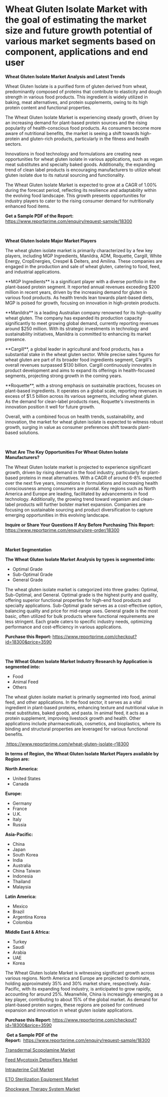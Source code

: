 <p><h1>Wheat Gluten Isolate Market with the goal of estimating the market size and future growth potential of various market segments based on component, applications and end user</h1></p><p><strong>Wheat Gluten Isolate Market Analysis and Latest Trends</strong></p>
<p><p>Wheat Gluten Isolate is a purified form of gluten derived from wheat, predominantly composed of proteins that contribute to elasticity and dough strength in various food products. This ingredient is widely utilized in baking, meat alternatives, and protein supplements, owing to its high protein content and functional properties.</p><p>The Wheat Gluten Isolate Market is experiencing steady growth, driven by an increasing demand for plant-based protein sources and the rising popularity of health-conscious food products. As consumers become more aware of nutritional benefits, the market is seeing a shift towards high-protein and gluten-rich products, particularly in the fitness and health sectors. </p><p>Innovations in food technology and formulations are creating new opportunities for wheat gluten isolate in various applications, such as vegan meat substitutes and specialty baked goods. Additionally, the expanding trend of clean label products is encouraging manufacturers to utilize wheat gluten isolate due to its natural sourcing and functionality.</p><p>The Wheat Gluten Isolate Market is expected to grow at a CAGR of 1.00% during the forecast period, reflecting its resilience and adaptability within the evolving food landscape. This growth presents opportunities for industry players to cater to the rising consumer demand for nutritionally enhanced food items.</p></p>
<p><strong>Get a Sample PDF of the Report:&nbsp;</strong> <a href="https://www.reportprime.com/enquiry/request-sample/18300?utm_campaign=100&utm_medium=2&utm_source=Github&utm_content=ia&utm_term=21112024&utm_id=wheat-gluten-isolate">https://www.reportprime.com/enquiry/request-sample/18300</a></p>
<p>&nbsp;</p>
<p><strong>Wheat Gluten Isolate Major Market Players</strong></p>
<p><p>The wheat gluten isolate market is primarily characterized by a few key players, including MGP Ingredients, Manildra, ADM, Roquette, Cargill, White Energy, CropEnergies, Crespel & Deiters, and Amilina. These companies are engaged in the production and sale of wheat gluten, catering to food, feed, and industrial applications.</p><p>**MGP Ingredients** is a significant player with a diverse portfolio in the plant-based protein segment. It reported annual revenues exceeding $200 million in recent years, driven by the increasing demand for gluten in various food products. As health trends lean towards plant-based diets, MGP is poised for growth, focusing on innovation in high-protein products.</p><p>**Manildra** is a leading Australian company renowned for its high-quality wheat gluten. The company has expanded its production capacity significantly to meet growing global demand, currently reporting revenues around $250 million. With its strategic investments in technology and sustainability initiatives, Manildra is committed to enhancing its market presence.</p><p>**Cargill**, a global leader in agricultural and food products, has a substantial stake in the wheat gluten sector. While precise sales figures for wheat gluten are part of its broader food ingredients segment, Cargill's overall revenues surpassed $130 billion. Cargill continuously innovates in product development and aims to expand its offerings in health-focused segments, projecting strong growth in the coming years.</p><p>**Roquette**, with a strong emphasis on sustainable practices, focuses on plant-based ingredients. It operates on a global scale, reporting revenues in excess of $1.5 billion across its various segments, including wheat gluten. As the demand for clean-label products rises, Roquette's investments in innovation position it well for future growth.</p><p>Overall, with a combined focus on health trends, sustainability, and innovation, the market for wheat gluten isolate is expected to witness robust growth, surging in value as consumer preferences shift towards plant-based solutions.</p></p>
<p>&nbsp;</p>
<p><strong>What Are The Key Opportunities For Wheat Gluten Isolate Manufacturers?</strong></p>
<p><p>The Wheat Gluten Isolate market is projected to experience significant growth, driven by rising demand in the food industry, particularly for plant-based proteins in meat alternatives. With a CAGR of around 6-8% expected over the next five years, innovations in formulations and increasing health consciousness among consumers are pivotal. Key regions such as North America and Europe are leading, facilitated by advancements in food technology. Additionally, the growing trend toward veganism and clean-label products will further bolster market expansion. Companies are focusing on sustainable sourcing and product diversification to capture emerging opportunities in this evolving landscape.</p></p>
<p><strong>Inquire or Share Your Questions If Any Before Purchasing This Report:</strong> <a href="https://www.reportprime.com/enquiry/pre-order/18300?utm_campaign=100&utm_medium=2&utm_source=Github&utm_content=ia&utm_term=21112024&utm_id=wheat-gluten-isolate">https://www.reportprime.com/enquiry/pre-order/18300</a></p>
<p>&nbsp;</p>
<p><strong>Market Segmentation</strong></p>
<p><strong>The Wheat Gluten Isolate Market Analysis by types is segmented into:</strong></p>
<p><ul><li>Optimal Grade</li><li>Sub-Optimal Grade</li><li>General Grade</li></ul></p>
<p><p>The wheat gluten isolate market is categorized into three grades: Optimal, Sub-Optimal, and General. Optimal grade is the highest purity and quality, offering superior functional properties for high-end food products and specialty applications. Sub-Optimal grade serves as a cost-effective option, balancing quality and price for mid-range uses. General grade is the most basic, often utilized for bulk products where functional requirements are less stringent. Each grade caters to specific industry needs, optimizing performance and cost-efficiency in various applications.</p></p>
<p><strong>Purchase this Report:&nbsp;</strong><a href="https://www.reportprime.com/checkout?id=18300&price=3590&utm_campaign=100&utm_medium=2&utm_source=Github&utm_content=ia&utm_term=21112024&utm_id=wheat-gluten-isolate">https://www.reportprime.com/checkout?id=18300&price=3590</a></p>
<p>&nbsp;</p>
<p><strong>The Wheat Gluten Isolate Market Industry Research by Application is segmented into:</strong></p>
<p><ul><li>Food</li><li>Animal Feed</li><li>Others</li></ul></p>
<p><p>The wheat gluten isolate market is primarily segmented into food, animal feed, and other applications. In the food sector, it serves as a vital ingredient in plant-based proteins, enhancing texture and nutritional value in meat substitutes, baked goods, and pasta. In animal feed, it acts as a protein supplement, improving livestock growth and health. Other applications include pharmaceuticals, cosmetics, and bioplastics, where its binding and structural properties are leveraged for various functional benefits.</p></p>
<p><a href="https://www.reportprime.com/wheat-gluten-isolate-r18300?utm_campaign=100&utm_medium=2&utm_source=Github&utm_content=ia&utm_term=21112024&utm_id=wheat-gluten-isolate">&nbsp;https://www.reportprime.com/wheat-gluten-isolate-r18300</a></p>
<p><strong>In terms of Region, the Wheat Gluten Isolate Market Players available by Region are:</strong></p>
<p>
    <p> <strong> North America: </strong>
        <ul>
            <li>United States</li>
            <li>Canada</li>
        </ul>
        </p> 
    <p> <strong> Europe: </strong>
        <ul>
            <li>Germany</li>
            <li>France</li>
            <li>U.K.</li>
            <li>Italy</li>
            <li>Russia</li>
        </ul>
        </p> 
    <p> <strong> Asia-Pacific: </strong>
        <ul>
            <li>China</li>
            <li>Japan</li>
            <li>South Korea</li>
            <li>India</li>
            <li>Australia</li>
            <li>China Taiwan</li>
            <li>Indonesia</li>
            <li>Thailand</li>
            <li>Malaysia</li>
        </ul>
        </p> 
    <p> <strong> Latin America: </strong>
        <ul>
            <li>Mexico</li>
            <li>Brazil</li>
            <li>Argentina Korea</li>
            <li>Colombia</li>
        </ul>
        </p> 
    <p> <strong> Middle East & Africa: </strong>
        <ul>
            <li>Turkey</li>
            <li>Saudi</li>
            <li>Arabia</li>
            <li>UAE</li>
            <li>Korea</li>
        </ul>
    </p>
    </p>
<p><p>The Wheat Gluten Isolate Market is witnessing significant growth across various regions. North America and Europe are projected to dominate, holding approximately 35% and 30% market share, respectively. Asia-Pacific, with its expanding food industry, is anticipated to grow rapidly, accounting for around 25%. Meanwhile, China is increasingly emerging as a key player, contributing to about 15% of the global market. As demand for plant-based protein surges, these regions are poised for continued expansion and innovation in wheat gluten isolate applications.</p></p>
<p><strong>Purchase this Report: </strong><a href="https://www.reportprime.com/checkout?id=18300&price=3590&utm_campaign=100&utm_medium=2&utm_source=Github&utm_content=ia&utm_term=21112024&utm_id=wheat-gluten-isolate">https://www.reportprime.com/checkout?id=18300&price=3590</a></p>
<p>&nbsp;<strong>Get a Sample PDF of the Report:&nbsp;&nbsp;</strong><a href="https://www.reportprime.com/enquiry/request-sample/18300?utm_campaign=100&utm_medium=2&utm_source=Github&utm_content=ia&utm_term=21112024&utm_id=wheat-gluten-isolate">https://www.reportprime.com/enquiry/request-sample/18300</a></p>
<p><strong></strong></p>
<p><p><a href="https://issuu.com/reportprime-2/docs/transdermal-scopolamine-market-size_2bd0b69605e48a?utm_campaign=100&utm_medium=2&utm_source=Github&utm_content=ia&utm_term=21112024&utm_id=wheat-gluten-isolate">Transdermal Scopolamine Market</a></p><p><a href="https://issuu.com/reportprime-2/docs/feed-mycotoxin-detoxifiers-market-s_26f367b068e0f9?utm_campaign=100&utm_medium=2&utm_source=Github&utm_content=ia&utm_term=21112024&utm_id=wheat-gluten-isolate">Feed Mycotoxin Detoxifiers Market</a></p><p><a href="https://www.linkedin.com/pulse/rising-intrauterine-coil-market-key-drivers-122-cagr-growth-ecege?utm_campaign=100&utm_medium=2&utm_source=Github&utm_content=ia&utm_term=21112024&utm_id=wheat-gluten-isolate">Intrauterine Coil Market</a></p><p><a href="https://www.linkedin.com/pulse/detailed-report-eto-sterilization-equipment-market-growth-dkhle?utm_campaign=100&utm_medium=2&utm_source=Github&utm_content=ia&utm_term=21112024&utm_id=wheat-gluten-isolate">ETO Sterilization Equipment Market</a></p><p><a href="https://www.linkedin.com/pulse/shockwave-therapy-system-market-analysis-latest-marketing-guqne?utm_campaign=100&utm_medium=2&utm_source=Github&utm_content=ia&utm_term=21112024&utm_id=wheat-gluten-isolate">Shockwave Therapy System Market</a></p></p>